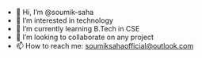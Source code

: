 - 👋 Hi, I’m @soumik-saha
- 👀 I’m interested in technology
- 🌱 I’m currently learning B.Tech in CSE
- 💞️ I’m looking to collaborate on any project
- 📫 How to reach me: soumiksahaofficial@outlook.com

<!---
soumik-saha/soumik-saha is a ✨ special ✨ repository because its `README.md` (this file) appears on your GitHub profile.
You can click the Preview link to take a look at your changes.
--->
